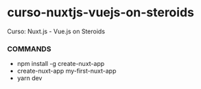 # curso-nuxtjs-vuejs-on-steroids
Curso: Nuxt.js - Vue.js on Steroids

### COMMANDS
- npm install -g create-nuxt-app
- create-nuxt-app my-first-nuxt-app
- yarn dev